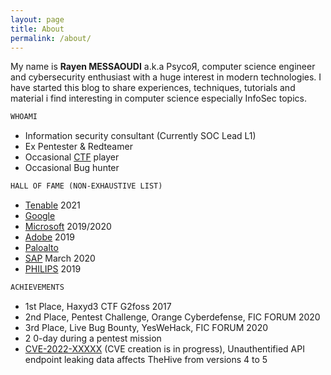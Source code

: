 ```yaml
---
layout: page
title: About
permalink: /about/
---
```


My name is **Rayen MESSAOUDI** a.k.a PsycoЯ, computer science engineer and cybersecurity enthusiast with a huge interest in modern technologies. I have started this blog to share experiences, techniques, tutorials and material i find interesting in computer science especially InfoSec topics.

```md
WHOAMI
```

- Information security consultant (Currently SOC Lead L1)
- Ex Pentester & Redteamer
- Occasional [CTF](https://ctftime.org/team/47798) player
- Occasional Bug hunter



```md
HALL OF FAME (NON-EXHAUSTIVE LIST)
```
- [Tenable](https://fr.tenable.com/security/report/hall-of-fame) 2021
- [Google](https://bughunter.withgoogle.com/profile/d63fb7a7-045b-492c-bb25-e02324a8c1e4)
- [Microsoft](https://msrc.microsoft.com/update-guide/en-us/acknowledgement/online) 2019/2020
- [Adobe](https://helpx.adobe.com/security/acknowledgements.html) 2019
- [Paloalto](https://www.paloaltonetworks.com/security-researcher-acknowledgement)
- [SAP](https://wiki.scn.sap.com/wiki/pages/viewpage.action?pageId=451071888) March 2020
- [PHILIPS](https://www.philips.com/a-w/security/coordinated-vulnerability-disclosure/hall-of-honors.html) 2019

```md
ACHIEVEMENTS
```

- 1st Place, Haxyd3 CTF G2foss 2017
- 2nd Place, Pentest Challenge, Orange Cyberdefense, FIC FORUM 2020
- 3rd Place, Live Bug Bounty, YesWeHack, FIC FORUM 2020
- 2 0-day during a pentest mission
- [CVE-2022-XXXXX](https://github.com/StrangeBeeCorp/Security/blob/main/Security%20advisories/SB-SEC-ADV-2022-002.md) (CVE creation is in progress), Unauthentified API endpoint leaking data affects TheHive from versions 4 to 5
